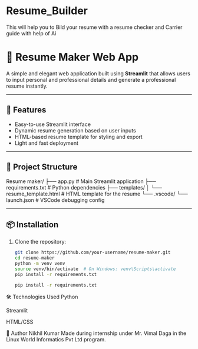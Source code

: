# Resume_Builder
This will help you to Bild your resume with a resume checker and Carrier guide with help of Ai
# 📝 Resume Maker Web App

A simple and elegant web application built using **Streamlit** that allows users to input personal and professional details and generate a professional resume instantly.

---

## 🚀 Features

- Easy-to-use Streamlit interface
- Dynamic resume generation based on user inputs
- HTML-based resume template for styling and export
- Light and fast deployment

---

## 📂 Project Structure
Resume maker/
├── app.py # Main Streamlit application
├── requirements.txt # Python dependencies
├── templates/
│ └── resume_template.html # HTML template for the resume
└── .vscode/
└── launch.json # VSCode debugging config

---

## 📦 Installation

1. Clone the repository:
   ```bash
   git clone https://github.com/your-username/resume-maker.git
   cd resume-maker
   python -m venv venv
   source venv/bin/activate  # On Windows: venv\Scripts\activate
   pip install -r requirements.txt

   pip install -r requirements.txt


🛠️ Technologies Used
Python

Streamlit

HTML/CSS

🙌 Author
Nikhil Kumar
Made during internship under Mr. Vimal Daga in the Linux World Informatics Pvt Ltd program.



